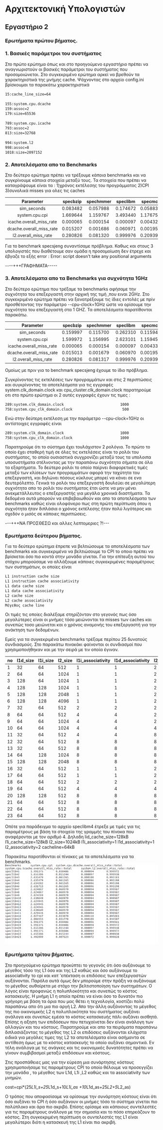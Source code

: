 # Αρχιτεκτονική Υπολογιστών
## Εργαστήριο 2 
### Ερωτήματα πρώτου βήματος.

### 1. Βασικές παράμετροι του συστήματος
Στο πρώτο ερώτημα όπως και στο προηγούμενο εργαστήριο πρέπει να αναγνωριστούν οι
βασικές παράμετροι του συστήματος που προσομοιώνεται. Στο συγκεκριμένο ερώτημα αρκεί να βρεθούν 
τα χαρακτηριστικά της μνήμης cache. Ψάχνοντας στο αρχείο config.ini βρίσκουμαι τα παρακάτω χαρακτηριστικά



```
15:cache_line_size=64

155:system.cpu.dcache
159:assoc=2
179:size=65536

789:system.cpu.icache
793:assoc=2
813:size=32768

994:system.l2
998:assoc=8
1018:size=2097152
```
### 2. Αποτελέσματα απο τα Benchmarks
Στο δεύτερο ερώτημα πρέπει να τρέξουμε κάποια benchmarks και να συγκρίνουμε κάποια στοιχεία μεταξύ τους. Τα στοιχεία που πρέπει να καταγράψουμε είναι τα :
1)χρόνος εκτέλεσης του προγράμματος
2)CPI
3)συνολικά misses για ολες τις caches 


|    Parameter              |  specbzip   |    spechmmer    |      speclibm      |     specmcf     |  specsjeng   |
|:-------------------------:|:-----------:|:---------------:|:------------------:|:---------------:|:------------:|
|  sim_seconds              |   0.083482  |    0.057988     |      0.174672      |     0.058838    |    ----      |
| system.cpu.cpi            |  1.669644   |    1.159767     |      3.493440      |     1.176755    |    ----      |  
| icache.overall_miss_rate  |  0.000065   |    0.000154     |      0.000097      |     0.004327    |    ----      |
| dcache.overall_miss_rate  |  0.015207   |    0.001686     |      0.060971      |     0.001958    |    ----      |
|   l2.overall_miss_rate    |  0.280826   |    0.081320     |      0.999976      |     0.209396    |    ----      |





Για το benchmark specsjeng συναντίσαμε πρόβλημα. Καθως και στους 3 υπολογιστές που διαθέτουμε σαν ομάδα η προσομοίωση δεν έτρεχε και έβγαζε το εξής error :   Error: script doesn't take any positional arguments


----+++ΓΡΑΦΗΜΑΤΑ-----


### 3. Αποτελέσματα απο τα Benchmarks για συχνότητα 1GHz
Στο δεύτερο ερώτημα που τρέξαμε τα benchmarks αφήσαμε την συχνότητα του επεξεργαστή στην αρχική της τιμή ,που ειναι 2GHz. Στο συγκεκριμένο ερώτημα πρέπει να ξανατρέξουμε τις ίδιες εντολές με πρίν προσθέτοντας την παράμετρο --cpu-clock=1GHz ώστε να ορίσουμε την συχνότητα του επεξεργαστή στα 1 GHZ. Τα αποτελέσματα παρατίθονται παρακάτω.


|    Parameter              |  specbzip   |    spechmmer    |      speclibm      |     specmcf     |  specsjeng   |
|:-------------------------:|:-----------:|:---------------:|:------------------:|:---------------:|:------------:|
|  sim_seconds              |   0.159997  |    0.115700     |      0.262310      |     0.115945    |    ----      |
| system.cpu.cpi            |  1.599972   |    1.156995     |      2.623101      |     1.159451    |    ----      |  
| icache.overall_miss_rate  |  0.000065   |    0.000154     |      0.000097      |     0.004330    |    ----      |
| dcache.overall_miss_rate  |  0.015013   |    0.001679     |      0.060970      |     0.001957    |    ----      |
|   l2.overall_miss_rate    |  0.280826   |    0.081317     |      0.999976      |     0.209396    |    ----      |



Ομοίως με πριν για το benchmark specsjeng έχουμε το ίδιο πρόβλημα.

Συγκρίνοντας τις εκτελέσεις των προγραμμάτων και στις 2 περιπτώσεις και συγκρίνοντας τα αποτελέσματα για τις εγγραφές system.clk_domain.clock και cpu_cluster.clk_domain.clock παρατηρούμε οτι στο πρώτο ερώτημα οι 2 αυτές εγγραφές έχουν τις τιμες :

```
289:system.clk_domain.clock                          1000 
758:system.cpu_clk_domain.clock                       500
```
Ενώ στην δεύτερη εκτέλεση με την παράμετρο --cpu-clock=1GHz οι αντίστοιχες εγγραφές είναι 
```
289:system.clk_domain.clock                          1000 
758:system.cpu_clk_domain.clock                      1000 
```
Παρατηρούμε ότι το σύστημα έχει τουλάχιστον 2 ρολόγια. Το πρώτο το οποίο έχει σταθερή τιμή σε όλες τις εκτελέσεις είναι το ρολόι του συστήματος, το οποίο ουσιαστικά συγχρονίζει μεταξύ τους τα υπολοιπα υποσυστήματα στέλνοντας με την παραπάνω συχνότητα σήματα σε όλα τα εξαρτήματα. Το δεύτερο ρολόι το οποίο παίρνει διαφορετικές τιμές μεταξύ των κλίσεων των προγραμμάτων αφορά την ταχύτητα του επεξεργαστή, και δηλώνει πόσους κύκλους μπορεί να κάνει σε ενα δευτερόλεπτο. Γενικά το ρολόι του επεξεργαστή δουλεύει σε μεγαλύτερη συχνότητα απο το ρολόι του συστήματος έτσι ώστε να μην μένει ανεκμετάλλευτος ο επεξεργαστής για μεγάλα χρονικά διαστήματα. Τα δεδομένα αυτά μπορούν να επιβεβαιωθούν και απο τα αποτελέσματα των benchmarks καθώς είναι ολοφάνερο πως στη πρώτη περίπτωση όπου η συχνότητα ήταν διπλάσια ο χρόνος εκτέλεσης ήταν πολύ λιγότερος και σχεδόν ο μισός σε κάποιες περιπτώσεις.


---+++ΝΑ ΠΡΟΣΘΕΣΩ και αλλες λεπτομεριες ?!---


### Ερωτήματα δεύτερου βήματος.
Για το δεύτερο ερώτημα έπρεπε να βελτιώσουμε τα αποτελέσματα των benchmarks και συγκεκριμένα να βελτιώσουμε το CPI το οποιο πρέπει να βρίσκεται όσο πιο κοντά στην μονάδα γίνεται. Για την επίτευξη αυτού του στόχου μπορούσαμε να αλλάξουμε κάποιες συγκεκριμένες παραμέτρους των συστημάτων, οι οποίες είναι 
```
L1 instruction cache size
L1 instruction cache associativity
L1 data cache size
L1 data cache associativity
L2 cache size
L2 cache associativity
Μέγεθος cache line
```
Οι τιμές τις οποίες διαλέξαμε στηρίζόνταν στο γεγονός πως όσο μεγαλύτερες είναι οι μνήμες τόσο μειώνονται τα misses των caches και συνεπώς τοσο μειώνεται και ο χρόνος αναμονής του επεξεργαστή για την ανάκτηση των δεδομένων.

Εμείς για τα συγκεκριμένα benchmarks τρέξαμε περίπου 25 δυνατούς συνδιασμούς. Στο παρακάτω πινακάκι φαίνονται οι συνδιασμοί που χρησιμοποιήθηκαν και με την σειρά με τιν οποία έγιναν.


| no | l1d_size | l1i_size | l2_size | l1i_associativity | l1d_associativity | l2_associativity | cacheline_size |
|----|----------|----------|---------|-------------------|-------------------|------------------|----------------|
| 1  | 32       | 64       | 512     | 1                 | 1                 | 2                | 64             |
| 2  | 64       | 64       | 1024    | 1                 | 1                 | 2                | 64             |
| 3  | 128      | 64       | 1024    | 1                 | 1                 | 2                | 64             |
| 4  | 128      | 128      | 1024    | 1                 | 1                 | 2                | 64             |
| 5  | 128      | 128      | 2048    | 1                 | 1                 | 2                | 64             |
| 6  | 128      | 128      | 4096    | 1                 | 1                 | 2                | 64             |
| 7  | 32       | 64       | 512     | 2                 | 2                 | 2                | 64             |
| 8  | 64       | 64       | 512     | 4                 | 4                 | 2                | 64             |
| 9  | 64       | 64       | 1024    | 4                 | 4                 | 2                | 64             |
| 10 | 64       | 64       | 1024    | 4                 | 4                 | 4                | 64             |
| 11 | 32       | 64       | 512     | 4                 | 4                 | 8                | 64             |
| 12 | 32       | 64       | 512     | 8                 | 8                 | 8                | 64             |
| 13 | 32       | 64       | 512     | 8                 | 8                 | 8                | 64             |
| 14 | 64       | 128      | 1024    | 8                 | 8                 | 8                | 64             |
| 15 | 128      | 128      | 2048    | 8                 | 8                 | 8                | 64             |
| 16 | 32       | 64       | 512     | 1                 | 1                 | 2                | 128            |
| 17 | 64       | 64       | 512     | 1                 | 1                 | 2                | 128            |
| 18 | 64       | 64       | 512     | 2                 | 2                 | 2                | 128            |
| 19 | 64       | 64       | 512     | 4                 | 4                 | 4                | 128            |
| 20 | 128      | 128      | 512     | 8                 | 8                 | 8                | 256            |
| 21 | 64       | 64       | 512     | 8                 | 8                 | 8                | 128            |
| 22 | 64       | 64       | 512     | 8                 | 8                 | 8                | 256            |
| 23 | 64       | 64       | 512     | 8                 | 8                 | 8                | 512            |

Οπότε για παράδειγμα το αρχείο speclibm4 έτρεξε με τιμές για  τις παραμέτρους με βάση τα στοιχεία της γραμμής του πίνακα που αναφέρονται με τον αριθμό 4. Δηλαδη lid_cache_size=128kB l1i_cache_size=128kB l2_size=1024kB l1i_associativity=1 l1d_associativity=1 l2_associativity=2 cacheline=64kB

Παρακάτω παρατίθονται οί πίνακες με τα αποτελέσματα για τα benchmarks.
![](speclibm.png)

### Ερωτήματα τρίτου  βήματος.
Στο προηγούμενο ερώτημα προκύπτει το γεγονός ότι όσο αυξάνουμε το μέγεθος τόσο της L1 όσο και της L2 καθώς και όσο αυξάνουμε το associativity το cpi και κατ 'επέκταση οι επιδόσεις των επεξεργαστών αυξάνονται. Παρόλα αυτά όμως δεν μπορούμε στην πράξη να αυξάνουμε το μέγεθος αυθαίρετα με στόχο την βελτιστοποίηση των συστημάτων. Ο λόγος είναι προφανώς η πολυπλοκότητα και συνεπώς το κόστος κατασκευής. Η μνήμη L1 η οποία πρέπει να είναι όσο το δυνατόν πιο γρήγορη με βάση τα όρια που μας θέτει η τεχνολογία, κοστίζει πολύ παραπάνω απο ότι μια πιο αργή L2. Απο την άλλη  αυξάνοντας το μέγεθος της πιο οικονομικής L2 η πολυπλοκότητα του συστήματος αυξάνει ανάλογα και συνεπώς εμέσα το κόστος κατασκευής πάλι αυξάνει αισθητά. Επίσης η αξηση των επιδόσεων που πετυχαίνεται δεν είναι ανάλογη των αλλαγών και του κόστους. Παρατηρούμε και απο τα πειράματα παραπάνω διπλασιάζοντας το μέγεθος της L2 οι επιδόσεις αυξάνονται ελάχιστα ειδικά για μεγάλες τιμες της L2 τα αποτελέσματα είναι ασήμαντα σε αντίθεση όμως με το κόστος κατασκευής το οποίο αυξάνει σημαντικά. Εν τέλη ανάλογα με τις ανάγκες και τις οικονομικές δυνατότητες πρέπει να γίνουν συμβιβασμοί μεταξύ επιδόσεων και κόστους.

Στις προσπάθειες μας για την εύρεση μια συνάρτησης κόστους χρησιμοποιήσαμε τις παραμέτρους CPI το οποίο θέλουμε να προσεγγίζει την μονάδα , το μέγεθος των L1d, L1i ,L2 καθώς και τα associativity των μνημών.

cost=cpi*(25*L1i_s+25*L1d_s+10*L1i_as +10*L1d_as+25*L2+5*L2_as)


Ο τρόπος που αποφασίσαμε να ορίσουμε την συνάρτηση κόστους είναι ότι όσο αυξάνει το CPI ή όσο αυξάνουν οι μνήμες τόσο το σύστημα γίνεται πιο πολύπλοκο και άρα πιο ακριβό. Επίσης ορίσαμε και κάποιους συντελεστές για τις παραμέτρους  ανάλογα με την σημασία και το πόσο επηρεάζουν το κόστος. Στη συγκεκριμένη περίπτωση οι συντελεστές της L1 είναι μεγαλύτεροι διότι η κατασκευή της L1 είναι πιο ακριβή.

